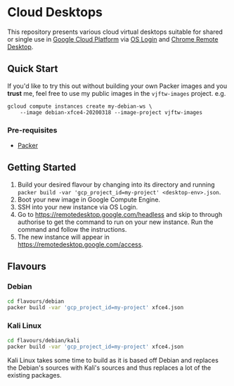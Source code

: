# Cloud Desktops

This repository presents various cloud virtual desktops suitable for shared or single use in [Google Cloud Platform](https://cloud.google.com/) via [OS Login](https://cloud.google.com/compute/docs/oslogin) and [Chrome Remote Desktop](https://remotedesktop.google.com/).


## Quick Start

If you'd like to try this out without building your own Packer images and you **trust** me, feel free to use my public images in the `vjftw-images` project. e.g.

```
gcloud compute instances create my-debian-ws \
    --image debian-xfce4-20200318 --image-project vjftw-images
```

### Pre-requisites

 * [Packer](https://packer.io/)

## Getting Started

1. Build your desired flavour by changing into its directory and running `packer build -var 'gcp_project_id=my-project' <desktop-env>.json`.
2. Boot your new image in Google Compute Engine.
3. SSH into your new instance via OS Login.
4. Go to https://remotedesktop.google.com/headless and skip to through authorise to get the command to run on your new instance. Run the command and follow the instructions.
5. The new instance will appear in https://remotedesktop.google.com/access.

## Flavours

### Debian

```bash
cd flavours/debian
packer build -var 'gcp_project_id=my-project' xfce4.json
```

### Kali Linux

```bash
cd flavours/debian/kali
packer build -var 'gcp_project_id=my-project' xfce4.json
```

Kali Linux takes some time to build as it is based off Debian and replaces the Debian's sources with Kali's sources and thus replaces a lot of the existing packages.
